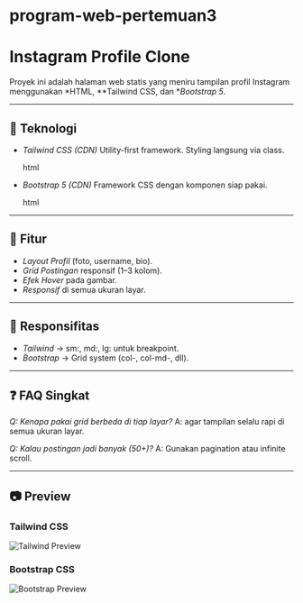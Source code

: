 # program-web-pertemuan3
# Instagram Profile Clone

Proyek ini adalah halaman web statis yang meniru tampilan profil Instagram menggunakan *HTML, **Tailwind CSS, dan **Bootstrap 5*.

---

## 🚀 Teknologi

* *Tailwind CSS (CDN)*
  Utility-first framework. Styling langsung via class.

  html
  <script src="https://cdn.tailwindcss.com"></script>
  
* *Bootstrap 5 (CDN)*
  Framework CSS dengan komponen siap pakai.

  html
  <link href="https://cdn.jsdelivr.net/npm/bootstrap@5.3.3/dist/css/bootstrap.min.css" rel="stylesheet">
  

---

## 🎨 Fitur

* *Layout Profil* (foto, username, bio).
* *Grid Postingan* responsif (1–3 kolom).
* *Efek Hover* pada gambar.
* *Responsif* di semua ukuran layar.

---

## 📱 Responsifitas

* *Tailwind* → sm:, md:, lg: untuk breakpoint.
* *Bootstrap* → Grid system (col-, col-md-, dll).

---

## ❓ FAQ Singkat

*Q: Kenapa pakai grid berbeda di tiap layar?*
A: agar tampilan selalu rapi di semua ukuran layar.

*Q: Kalau postingan jadi banyak (50+)?*
A: Gunakan pagination atau infinite scroll.

---

## 📷 Preview

### Tailwind CSS

![Tailwind Preview]()

### Bootstrap CSS

![Bootstrap Preview]()
